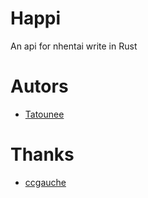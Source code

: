 # Happi
 An api for nhentai write in Rust

# Autors
 - [Tatounee](https://github.com/Tatounee/)
 
# Thanks
 - [ccgauche](https://github.com/ccgauche/)